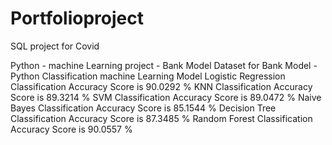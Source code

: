 # Portfolioproject

SQL project for Covid

Python - machine Learning project - Bank Model
Dataset for Bank Model - Python Classification machine Learning Model
  Logistic Regression Classification Accuracy Score is 90.0292 %
  KNN Classification Accuracy Score is 89.3214 %
  SVM Classification Accuracy Score is 89.0472 %
  Naive Bayes Classification Accuracy Score is 85.1544 %
  Decision Tree Classification Accuracy Score is 87.3485 %
  Random Forest Classification Accuracy Score is 90.0557 %
  
